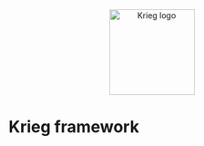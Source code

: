 <div align="center">
    <img src="https://imgur.com/PHVUbTR.png" alt="Krieg logo" width="150" />
</div>

# Krieg framework
